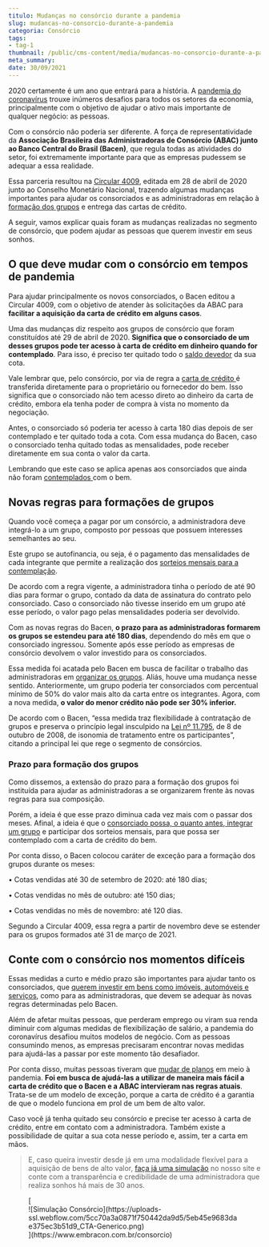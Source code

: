 ```yaml
---
titulo: Mudanças no consórcio durante a pandemia
slug: mudancas-no-consorcio-durante-a-pandemia
categoria: Consórcio
tags:
- tag-1
thumbnail: /public/cms-content/media/mudancas-no-consorcio-durante-a-pandemia.jpg
meta_summary: 
date: 30/09/2021
---
```

2020 certamente é um ano que entrará para a história. A [pandemia do coronavírus](https://www.embracon.com.br/blog/habitos-de-consumo-antes-durante-e-pos-pandemia) trouxe inúmeros desafios para todos os setores da economia, principalmente com o objetivo de ajudar o ativo mais importante de qualquer negócio: as pessoas.

Com o consórcio não poderia ser diferente. A força de representatividade da **Associação Brasileira das Administradoras de Consórcio (ABAC) junto ao Banco Central do Brasil (Bacen)**, que regula todas as atividades do setor, foi extremamente importante para que as empresas pudessem se adequar a essa realidade.

Essa parceria resultou na [Circular 4009](https://www.bcb.gov.br/estabilidadefinanceira/exibenormativo?tipo=Circular&numero=4009), editada em 28 de abril de 2020 junto ao Conselho Monetário Nacional, trazendo algumas mudanças importantes para ajudar os consorciados e as administradoras em relação à [formação dos grupos](https://www.embracon.com.br/conhecaoconsorcio/o-que-e-um-grupo-de-consorcio) e entrega das cartas de crédito.

A seguir, vamos explicar quais foram as mudanças realizadas no segmento de consórcio, que podem ajudar as pessoas que querem investir em seus sonhos.

O que deve mudar com o consórcio em tempos de pandemia
------------------------------------------------------

Para ajudar principalmente os novos consorciados, o Bacen editou a Circular 4009, com o objetivo de atender às solicitações da ABAC para **facilitar a aquisição da carta de crédito em alguns casos**.

Uma das mudanças diz respeito aos grupos de consórcio que foram constituídos até 29 de abril de 2020. **Significa que o consorciado de um desses grupos pode ter acesso à carta de crédito em dinheiro quando for contemplado**. Para isso, é preciso ter quitado todo o [saldo devedor](https://www.embracon.com.br/conhecaoconsorcio/o-que-e-saldo-devedor) da sua cota.

Vale lembrar que, pelo consórcio, por via de regra a [carta de crédito ](https://www.embracon.com.br/blog/correcao-carta-de-credito-consorcio)é transferida diretamente para o proprietário ou fornecedor do bem. Isso significa que o consorciado não tem acesso direto ao dinheiro da carta de crédito, embora ela tenha poder de compra à vista no momento da negociação.

Antes, o consorciado só poderia ter acesso à carta 180 dias depois de ser contemplado e ter quitado toda a cota. Com essa mudança do Bacen, caso o consorciado tenha quitado todas as mensalidades, pode receber diretamente em sua conta o valor da carta.

Lembrando que este caso se aplica apenas aos consorciados que ainda não foram [contemplados ](https://www.embracon.com.br/blog/quais-sao-as-formas-de-contemplacao)com o bem.

Novas regras para formações de grupos
-------------------------------------

Quando você começa a pagar por um consórcio, a administradora deve integrá-lo a um grupo, composto por pessoas que possuem interesses semelhantes ao seu.

Este grupo se autofinancia, ou seja, é o pagamento das mensalidades de cada integrante que permite a realização dos [sorteios mensais para a contemplação](https://www.embracon.com.br/blog/assembleia-de-consorcio-como-funciona).

De acordo com a regra vigente, a administradora tinha o período de até 90 dias para formar o grupo, contado da data de assinatura do contrato pelo consorciado. Caso o consorciado não tivesse inserido em um grupo até esse período, o valor pago pelas mensalidades poderia ser devolvido.

Com as novas regras do Bacen, **o prazo para as administradoras formarem os grupos se estendeu para até 180 dias**, dependendo do mês em que o consorciado ingressou. Somente após esse período as empresas de consórcio devolvem o valor investido para os consorciados.

Essa medida foi acatada pelo Bacen em busca de facilitar o trabalho das administradoras em [organizar os grupos](https://www.embracon.com.br/blog/o-que-e-e-como-funciona-o-consorcio-em-andamento). Aliás, houve uma mudança nesse sentido. Anteriormente, um grupo poderia ter consorciados com percentual mínimo de 50% do valor mais alto da carta entre os integrantes. Agora, com a nova medida, **o valor do menor crédito não pode ser 30% inferior.**

De acordo com o Bacen, “essa medida traz flexibilidade à contratação de grupos e preserva o princípio legal insculpido na [Lei nº 11.795](https://www2.camara.leg.br/legin/fed/lei/2008/lei-11795-8-outubro-2008-581885-norma-pl.html), de 8 de outubro de 2008, de isonomia de tratamento entre os participantes”, citando a principal lei que rege o segmento de consórcios.

### Prazo para formação dos grupos

Como dissemos, a extensão do prazo para a formação dos grupos foi instituída para ajudar as administradoras a se organizarem frente às novas regras para sua composição.

Porém, a ideia é que esse prazo diminua cada vez mais com o passar dos meses. Afinal, a ideia é que o [consorciado possa, o quanto antes, integrar um grupo](https://www.embracon.com.br/blog/tire-todas-as-suas-duvidas-sobre-os-direitos-e-deveres-do-consorciado) e participar dos sorteios mensais, para que possa ser contemplado com a carta de crédito do bem.

Por conta disso, o Bacen colocou caráter de exceção para a formação dos grupos durante os meses:

 • Cotas vendidas até 30 de setembro de 2020: até 180 dias;

 • Cotas vendidas no mês de outubro: até 150 dias;

 • Cotas vendidas no mês de novembro: até 120 dias.

Segundo a Circular 4009, essa regra a partir de novembro deve se estender para os grupos formados até 31 de março de 2021.

Conte com o consórcio nos momentos difíceis
-------------------------------------------

Essas medidas a curto e médio prazo são importantes para ajudar tanto os consorciados, que [querem investir em bens como imóveis, automóveis e serviços](https://www.embracon.com.br/blog/quero-comprar-uma-casa-ou-carro-com-consorcio-por-onde-comecar), como para as administradoras, que devem se adequar às novas regras determinadas pelo Bacen.

Além de afetar muitas pessoas, que perderam emprego ou viram sua renda diminuir com algumas medidas de flexibilização de salário, a pandemia do coronavírus desafiou muitos modelos de negócio. Com as pessoas consumindo menos, as empresas precisaram encontrar novas medidas para ajudá-las a passar por este momento tão desafiador.

Por conta disso, muitas pessoas tiveram que [mudar de planos](https://www.embracon.com.br/blog/planeje-sua-vida-financeira-e-fique-sempre-no-azul) em meio à pandemia. **Foi em busca de ajudá-las a utilizar de maneira mais fácil a carta de crédito que o Bacen e a ABAC intervieram nas regras atuais**. Trata-se de um modelo de exceção, porque a carta de crédito é a garantia de que o modelo funciona em prol de um bem de alto valor.

Caso você já tenha quitado seu consórcio e precise ter acesso à carta de crédito, entre em contato com a administradora. Também existe a possibilidade de quitar a sua cota nesse período e, assim, ter a carta em mãos.

> E, caso queira investir desde já em uma modalidade flexível para a aquisição de bens de alto valor, [faça já uma simulação](https://www.embracon.com.br/consorcio) no nosso site e conte com a transparência e credibilidade de uma administradora que realiza sonhos há mais de 30 anos.

<figure class="w-richtext-figure-type-image w-richtext-align-center">[<div>![Simulação Consórcio](https://uploads-ssl.webflow.com/5cc70a3a0871f750442da9d5/5eb45e9683dae375ec3b51d9_CTA-Generico.png)</div>](https://www.embracon.com.br/consorcio)</figure>
